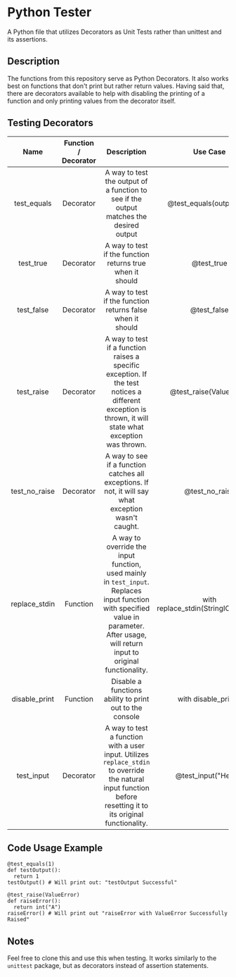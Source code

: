 # Python Tester

A Python file that utilizes Decorators as Unit Tests rather than unittest and its assertions.

## Description

The functions from this repository serve as Python Decorators. It also works best on functions that don't print but rather return values. Having said that, there are decorators available to help with disabling the printing of a function and only printing values from the decorator itself.

## Testing Decorators

|     Name      | Function / Decorator |                                                                                       Description                                                                                       |               Use Case                |
| :-----------: | :------------------: | :-------------------------------------------------------------------------------------------------------------------------------------------------------------------------------------: | :-----------------------------------: |
|  test_equals  |      Decorator       |                                                 A way to test the output of a function to see if the output matches the desired output                                                  |       @test_equals(output = 5)        |
|   test_true   |      Decorator       |                                                                A way to test if the function returns true when it should                                                                |              @test_true               |
|  test_false   |      Decorator       |                                                               A way to test if the function returns false when it should                                                                |              @test_false              |
|  test_raise   |      Decorator       |                 A way to test if a function raises a specific exception. If the test notices a different exception is thrown, it will state what exception was thrown.                  |        @test_raise(ValueError)        |
| test_no_raise |      Decorator       |                                          A way to see if a function catches all exceptions. If not, it will say what exception wasn't caught.                                           |            @test_no_raise             |
| replace_stdin |       Function       | A way to override the input function, used mainly in `test_input`. Replaces input function with specified value in parameter. After usage, will return input to original functionality. | with replace_stdin(StringIO("Hello")) |
| disable_print |       Function       |                                                                 Disable a functions ability to print out to the console                                                                 |         with disable_print()          |
|  test_input   |      Decorator       |             A way to test a function with a user input. Utilizes `replace_stdin` to override the natural input function before resetting it to its original functionality.              |         @test_input("Hello")          |

## Code Usage Example

    @test_equals(1)
    def testOutput():
      return 1
    testOutput() # Will print out: "testOutput Successful"

    @test_raise(ValueError)
    def raiseError():
      return int("A") 
    raiseError() # Will print out "raiseError with ValueError Successfully Raised" 

## Notes

Feel free to clone this and use this when testing. It works similarly to the `unittest` package, but as decorators instead of assertion statements.
